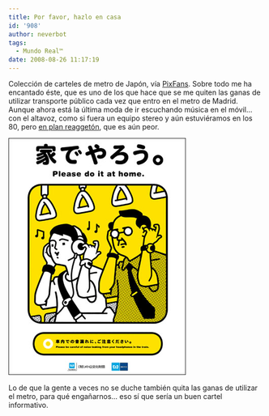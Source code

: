 ```yaml
---
title: Por favor, hazlo en casa
id: '908'
author: neverbot
tags:
  - Mundo Real™
date: 2008-08-26 11:17:19
---
```


Colección de carteles de metro de Japón, vía [PixFans](http://www.pixfans.com/carteles-de-normas-del-metro-de-tokio/). Sobre todo me ha encantado éste, que es uno de los que hace que se me quiten las ganas de utilizar transporte público cada vez que entro en el metro de Madrid. Aunque ahora está la última moda de ir escuchando música en el móvil... con el altavoz, como si fuera un equipo stereo y aún estuviéramos en los 80, pero [en plan reaggetón](https://www.neverbot.com/musica/prohibido-perrear-en-esta-zona/), que es aún peor.

![Cartel de Metro en Japón](./por-favor-hazlo-en-casa/cartel_metro_japon_01.jpg "Cartel de Metro en Japón")

Lo de que la gente a veces no se duche también quita las ganas de utilizar el metro, para qué engañarnos... eso sí que sería un buen cartel informativo.